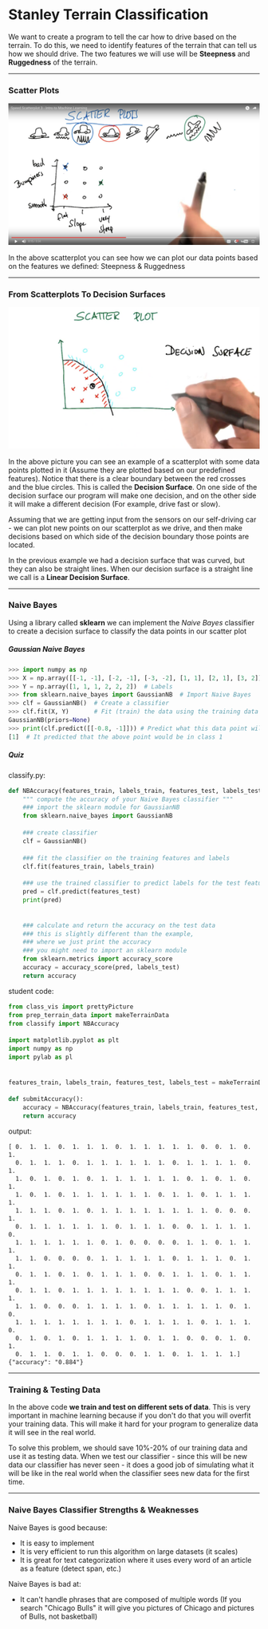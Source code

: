 # Stanley Terrain Classification

We want to create a program to tell the car how to drive based on the terrain. To do this, we need to identify features of the terrain that can tell us how we should drive. The two features we will use will be **Steepness** and **Ruggedness** of the terrain.

***

### Scatter Plots

![alt tag](scatterplotTerrainClassifier.png)

In the above scatterplot you can see how we can plot our data points based on the features we defined: Steepness & Ruggedness

***

### From Scatterplots To Decision Surfaces

![alt tag](decisionSurface.png)

In the above picture you can see an example of a scatterplot with some data points plotted in it (Assume they are plotted based on our predefined features). Notice that there is a clear boundary between the red crosses and the blue circles. This is called the **Decision Surface**. On one side of the decision surface our program will make one decision, and on the other side it will make a different decision (For example, drive fast or slow).

Assuming that we are getting input from the sensors on our self-driving car - we can plot new points on our scatterplot as we drive, and then make decisions based on which side of the decision boundary those points are located.

In the previous example we had a decision surface that was curved, but they can also be straight lines. When our decision surface is a straight line we call is a **Linear Decision Surface**. 

***

### Naive Bayes

Using a library called **sklearn** we can implement the *Naive Bayes* classifier to create a decision surface to classify the data points in our scatter plot

##### Gaussian Naive Bayes

```python
>>> import numpy as np
>>> X = np.array([[-1, -1], [-2, -1], [-3, -2], [1, 1], [2, 1], [3, 2]]) # features
>>> Y = np.array([1, 1, 1, 2, 2, 2])  # Labels
>>> from sklearn.naive_bayes import GaussianNB  # Import Naive Bayes
>>> clf = GaussianNB()  # Create a classifier
>>> clf.fit(X, Y)       # Fit (train) the data using the training data
GaussianNB(priors=None)
>>> print(clf.predict([[-0.8, -1]])) # Predict what this data point will be based on the others
[1]  # It predicted that the above point would be in class 1
```

##### Quiz

classify.py:

```python
def NBAccuracy(features_train, labels_train, features_test, labels_test):
    """ compute the accuracy of your Naive Bayes classifier """
    ### import the sklearn module for GaussianNB
    from sklearn.naive_bayes import GaussianNB

    ### create classifier
    clf = GaussianNB()

    ### fit the classifier on the training features and labels
    clf.fit(features_train, labels_train)

    ### use the trained classifier to predict labels for the test features
    pred = clf.predict(features_test)
    print(pred)


    ### calculate and return the accuracy on the test data
    ### this is slightly different than the example, 
    ### where we just print the accuracy
    ### you might need to import an sklearn module
    from sklearn.metrics import accuracy_score
    accuracy = accuracy_score(pred, labels_test)
    return accuracy
```

student code:

```python
from class_vis import prettyPicture
from prep_terrain_data import makeTerrainData
from classify import NBAccuracy

import matplotlib.pyplot as plt
import numpy as np
import pylab as pl


features_train, labels_train, features_test, labels_test = makeTerrainData()

def submitAccuracy():
    accuracy = NBAccuracy(features_train, labels_train, features_test, labels_test)
    return accuracy
```

output:

```
[ 0.  1.  1.  0.  1.  1.  1.  0.  1.  1.  1.  1.  1.  0.  0.  1.  0.  1.
  0.  1.  1.  1.  0.  1.  1.  1.  1.  1.  1.  0.  1.  1.  1.  1.  0.  1.
  1.  0.  1.  0.  1.  0.  1.  1.  1.  1.  1.  1.  0.  1.  0.  1.  0.  1.
  1.  0.  1.  0.  1.  1.  1.  1.  1.  1.  0.  1.  1.  0.  1.  1.  1.  1.
  1.  1.  1.  0.  1.  0.  1.  1.  1.  1.  1.  1.  1.  1.  0.  0.  0.  1.
  0.  1.  1.  1.  1.  1.  1.  0.  1.  1.  1.  0.  0.  1.  1.  1.  1.  0.
  1.  1.  1.  1.  1.  1.  0.  1.  0.  0.  0.  0.  1.  1.  0.  1.  1.  1.
  1.  1.  0.  0.  0.  0.  1.  1.  1.  1.  1.  0.  1.  1.  1.  0.  1.  1.
  0.  1.  1.  0.  1.  0.  1.  1.  1.  0.  0.  1.  1.  1.  0.  1.  1.  1.
  0.  1.  1.  0.  1.  1.  1.  1.  1.  1.  1.  1.  0.  0.  1.  1.  1.  1.
  1.  1.  0.  0.  0.  1.  1.  1.  1.  0.  1.  1.  1.  1.  1.  0.  1.  0.
  1.  1.  1.  1.  1.  1.  1.  1.  0.  1.  1.  1.  1.  0.  1.  1.  1.  0.
  0.  1.  0.  1.  0.  1.  1.  1.  1.  0.  1.  1.  0.  0.  0.  1.  0.  1.
  0.  1.  1.  0.  1.  1.  0.  0.  0.  1.  1.  0.  1.  1.  1.  1.]
{"accuracy": "0.884"}
```

***

### Training & Testing Data

In the above code **we train and test on different sets of data**. This is very important in machine learning because if you don't do that you will overfit your training data. This will make it hard for your program to generalize data it will see in the real world.

To solve this problem, we should save 10%-20% of our training data and use it as testing data. When we test our classifier - since this will be new data our classifier has never seen - it does a good job of simulating what it will be like in the real world when the classifier sees new data for the first time.

***

### Naive Bayes Classifier Strengths & Weaknesses

Naive Bayes is good because:

- It is easy to implement
- It is very efficient to run this algorithm on large datasets (it scales)
- It is great for text categorization where it uses every word of an article as a feature (detect span, etc.)

Naive Bayes is bad at:

- It can't handle phrases that are composed of multiple words (If you search "Chicago Bulls" it will give you pictures of Chicago and pictures of Bulls, not basketball)
